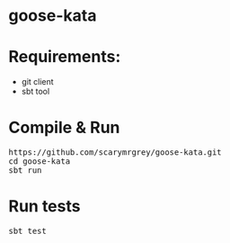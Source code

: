 # goose-kata
<h1>Requirements:</h1>
<ul>
<li>git client</li>
<li>sbt tool</li>
</ul>

<h1>Compile & Run</h1>

<div class="highlight highlight-text-shell-session">
<pre>
<span class="pl-c1">https://github.com/scarymrgrey/goose-kata.git</span>
<span class="pl-c1">cd goose-kata</span>
<span class="pl-c1">sbt run</span>
</pre>
</div>

<h1>Run tests</h1>

<div class="highlight highlight-text-shell-session">
<pre>
<span class="pl-c1">sbt test</span>
</pre>
</div>